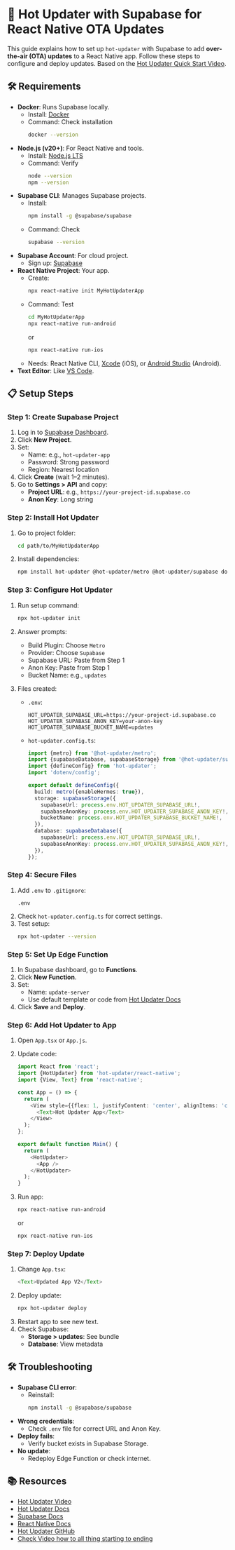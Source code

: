 # 🚀 Hot Updater with Supabase for React Native OTA Updates

This guide explains how to set up `hot-updater` with Supabase to add **over-the-air (OTA) updates** to a React Native app. Follow these steps to configure and deploy updates. Based on the [Hot Updater Quick Start Video](https://www.youtube.com/watch?v=jJouZCEkXyA).

## 🛠️ Requirements

- **Docker**: Runs Supabase locally.
  - Install: [Docker](https://www.docker.com/get-started/)
  - Command: Check installation
    ```bash
    docker --version
    ```
- **Node.js (v20+)**: For React Native and tools.
  - Install: [Node.js LTS](https://nodejs.org/en/download/)
  - Command: Verify
    ```bash
    node --version
    npm --version
    ```
- **Supabase CLI**: Manages Supabase projects.
  - Install:
    ```bash
    npm install -g @supabase/supabase
    ```
  - Command: Check
    ```bash
    supabase --version
    ```
- **Supabase Account**: For cloud project.
  - Sign up: [Supabase](https://app.supabase.com/)
- **React Native Project**: Your app.
  - Create:
    ```bash
    npx react-native init MyHotUpdaterApp
    ```
  - Command: Test
    ```bash
    cd MyHotUpdaterApp
    npx react-native run-android
    ```
    or
    ```bash
    npx react-native run-ios
    ```
  - Needs: React Native CLI, [Xcode](https://developer.apple.com/xcode/) (iOS), or [Android Studio](https://developer.android.com/studio) (Android).
- **Text Editor**: Like [VS Code](https://code.visualstudio.com/).

## 📋 Setup Steps

### Step 1: Create Supabase Project

1. Log in to [Supabase Dashboard](https://app.supabase.com/).
2. Click **New Project**.
3. Set:
   - Name: e.g., `hot-updater-app`
   - Password: Strong password
   - Region: Nearest location
4. Click **Create** (wait 1–2 minutes).
5. Go to **Settings > API** and copy:
   - **Project URL**: e.g., `https://your-project-id.supabase.co`
   - **Anon Key**: Long string

### Step 2: Install Hot Updater

1. Go to project folder:
   ```bash
   cd path/to/MyHotUpdaterApp
   ```
2. Install dependencies:
   ```bash
   npm install hot-updater @hot-updater/metro @hot-updater/supabase dotenv
   ```

### Step 3: Configure Hot Updater

1. Run setup command:
   ```bash
   npx hot-updater init
   ```
2. Answer prompts:
   - Build Plugin: Choose `Metro`
   - Provider: Choose `Supabase`
   - Supabase URL: Paste from Step 1
   - Anon Key: Paste from Step 1
   - Bucket Name: e.g., `updates`
3. Files created:

   - `.env`:
     ```plaintext
     HOT_UPDATER_SUPABASE_URL=https://your-project-id.supabase.co
     HOT_UPDATER_SUPABASE_ANON_KEY=your-anon-key
     HOT_UPDATER_SUPABASE_BUCKET_NAME=updates
     ```
   - `hot-updater.config.ts`:

     ```typescript
     import {metro} from '@hot-updater/metro';
     import {supabaseDatabase, supabaseStorage} from '@hot-updater/supabase';
     import {defineConfig} from 'hot-updater';
     import 'dotenv/config';

     export default defineConfig({
       build: metro({enableHermes: true}),
       storage: supabaseStorage({
         supabaseUrl: process.env.HOT_UPDATER_SUPABASE_URL!,
         supabaseAnonKey: process.env.HOT_UPDATER_SUPABASE_ANON_KEY!,
         bucketName: process.env.HOT_UPDATER_SUPABASE_BUCKET_NAME!,
       }),
       database: supabaseDatabase({
         supabaseUrl: process.env.HOT_UPDATER_SUPABASE_URL!,
         supabaseAnonKey: process.env.HOT_UPDATER_SUPABASE_ANON_KEY!,
       }),
     });
     ```

### Step 4: Secure Files

1. Add `.env` to `.gitignore`:
   ```plaintext
   .env
   ```
2. Check `hot-updater.config.ts` for correct settings.
3. Test setup:
   ```bash
   npx hot-updater --version
   ```

### Step 5: Set Up Edge Function

1. In Supabase dashboard, go to **Functions**.
2. Click **New Function**.
3. Set:
   - Name: `update-server`
   - Use default template or code from [Hot Updater Docs](https://gronxb.github.io/hot-updater/)
4. Click **Save** and **Deploy**.

### Step 6: Add Hot Updater to App

1. Open `App.tsx` or `App.js`.
2. Update code:

   ```typescript
   import React from 'react';
   import {HotUpdater} from 'hot-updater/react-native';
   import {View, Text} from 'react-native';

   const App = () => {
     return (
       <View style={{flex: 1, justifyContent: 'center', alignItems: 'center'}}>
         <Text>Hot Updater App</Text>
       </View>
     );
   };

   export default function Main() {
     return (
       <HotUpdater>
         <App />
       </HotUpdater>
     );
   }
   ```

3. Run app:
   ```bash
   npx react-native run-android
   ```
   or
   ```bash
   npx react-native run-ios
   ```

### Step 7: Deploy Update

1. Change `App.tsx`:
   ```typescript
   <Text>Updated App V2</Text>
   ```
2. Deploy update:
   ```bash
   npx hot-updater deploy
   ```
3. Restart app to see new text.
4. Check Supabase:
   - **Storage > updates**: See bundle
   - **Database**: View metadata

## 🛠️ Troubleshooting

- **Supabase CLI error**:
  - Reinstall:
    ```bash
    npm install -g @supabase/supabase
    ```
- **Wrong credentials**:
  - Check `.env` file for correct URL and Anon Key.
- **Deploy fails**:
  - Verify bucket exists in Supabase Storage.
- **No update**:
  - Redeploy Edge Function or check internet.

## 📚 Resources

- [Hot Updater Video](https://www.youtube.com/watch?v=jJouZCEkXyA)
- [Hot Updater Docs](https://gronxb.github.io/hot-updater/)
- [Supabase Docs](https://supabase.com/docs/)
- [React Native Docs](https://reactnative.dev/docs/)
- [Hot Updater GitHub](https://github.com/gronxb/hot-updater)
- [Check Video how to all thing starting to ending ](https://www.youtube.com/watch?app=desktop&v=jJouZCEkXyA)
